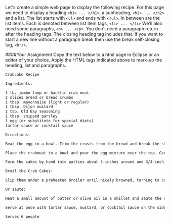 <!--djw:done-->
Let's create a simple web page to display the following recipe. For this page we need to display a heading ```<h1> ... </h1>```, a subheading, ```<h2> ... </h2>``` and a list. The list starts with ```<ul>``` and ends with ```</ul>```. In between are the list items. Each is denoted between list item tags, ```<li> ... </li>``` We'll also need some paragraphs, ```<p> ... </p>```. You don't need a paragraph return after the heading tags. The closing heading tag includes that. If you want to start a new line without a paragraph break then use the break self-closing tag, ```<br/>```.

####Your Assignment
Copy the text below to a html page in Eclipse or an editor of your choice. Apply the HTML tags indicated above to mark-up the heading, list and paragraphs.

```html
Crabcake Recipe

Ingredients:

1 lb. jumbo lump or backfin crab meat
2 slices bread or bread crumbs
1 tbsp. mayonnaise (light or regular)
1 tbsp. Dijon mustard
2 tsp. Old Bay seasoning
1 tbsp. snipped parsley 
1 egg (or substitute for special diets)
tartar sauce or cocktail sauce 

Directions:

Beat the egg in a bowl. Trim the crusts from the bread and break the slices into small pieces. Add these pieces to the egg. Mix in the mayonnaise, Dijon mustard, Chesapeake seasoning and parsley, and beat well.

Place the crabmeat in a bowl and pour the egg mixture over the top. Gently toss or fold the ingredients together, taking care not to break up the lumps of crabmeat.

Form the cakes by hand into patties about 3 inches around and 3/4-inch thick. Shape should be like a cookie, not like a meatball or golf ball. Place the cakes in the refrigerator for at least 45 minutes before cooking. This is very important so the cakes don't fall apart.

Broil the Crab Cakes:

Slip them under a preheated broiler until nicely browned, turning to cook evenly, about 4 to 5 minutes on each side.

Or saute:

Heat a small amount of butter or olive oil in a skillet and saute the cakes, turning several times, until golden brown or about 8 minutes total cooking time.

Serve at once with tartar sauce, mustard, or cocktail sauce on the side.

Serves 6 people
```